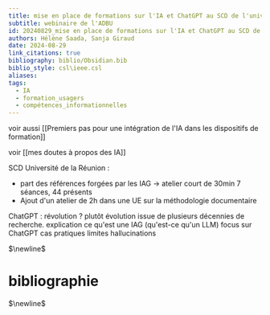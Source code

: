 ```yaml
---
title: mise en place de formations sur l'IA et ChatGPT au SCD de l'université de La Réunion
subtitle: webinaire de l'ADBU
id: 20240829_mise en place de formations sur l'IA et ChatGPT au SCD de l'université de La Réunion
authors: Hélène Saada, Sanja Giraud
date: 2024-08-29
link_citations: true
bibliography: biblio/Obsidian.bib
biblio_style: csl\ieee.csl
aliases: 
tags:
  - IA
  - formation_usagers
  - compétences_informationnelles
---
```

voir aussi [[Premiers pas pour une intégration de l'IA dans les dispositifs de formation]]

voir [[mes doutes à propos des IA]]

SCD Université de la Réunion : 
- part des références forgées par les IAG -> atelier court de 30min 7 séances, 44 présents
- Ajout d'un atelier de 2h dans une UE sur la méthodologie documentaire

ChatGPT : révolution ? plutôt évolution issue de plusieurs décennies de recherche. 
explication ce qu'est une IAG (qu'est-ce qu'un LLM)
focus sur ChatGPT
cas pratiques
limites
hallucinations


$\newline$
# bibliographie
$\newline$






